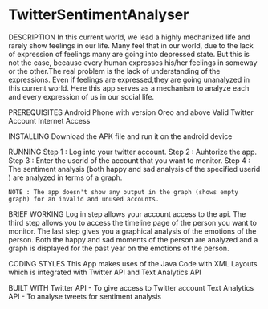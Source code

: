 # TwitterSentimentAnalyser

DESCRIPTION
In this current world, we lead a highly mechanized life and rarely show  feelings in our life. Many feel that in our world, due to the lack of expression of feelings  many are going into depressed state. But this is not the case, because every  human expresses his/her feelings in someway or the other.The real problem is the lack of understanding of the expressions. Even if feelings are expressed,they are going unanalyzed in this current world. Here this app serves as a mechanism to analyze each and every expression of us in our social life.

PREREQUISITES
	Android Phone with version Oreo and above
	Valid Twitter Account
	Internet Access

INSTALLING 
	Download the APK file and run it on the android device 

RUNNING 
	Step 1 : Log into your twitter account.
	Step 2 : Auhtorize the app. 
	Step 3 : Enter the userid of the account that you want to monitor.
	Step 4 : The sentiment analysis (both happy and sad analysis of the specified userid ) are analyzed in terms of a graph.
	
	NOTE : The app doesn't show any output in the graph (shows empty graph) for an invalid and unused accounts.


BRIEF WORKING 
	Log in step allows your account access to the api.
		The third step allows you to access the timeline page of the person you want to monitor.
		The last step gives you a graphical analysis of the emotions of the person. Both the happy and sad moments of the person are analyzed and a graph is displayed for the past year on the emotions of the person.

CODING STYLES
	This App makes uses of the Java Code with XML Layouts which is integrated with Twitter API and Text Analytics API 

BUILT WITH
	Twitter API - To give access to Twitter account
	Text Analytics API - To analyse tweets for sentiment analysis
